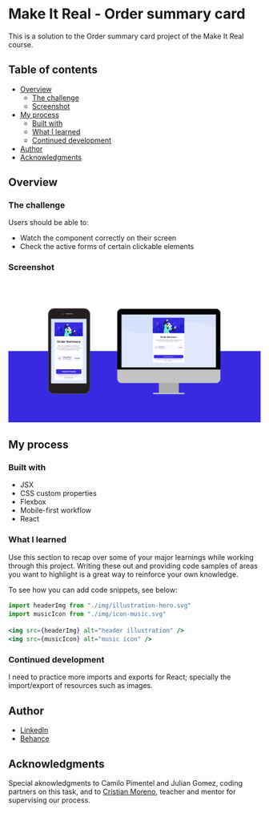 # Make It Real - Order summary card

This is a solution to the Order summary card project of the Make It Real course.

## Table of contents

- [Overview](#overview)
  - [The challenge](#the-challenge)
  - [Screenshot](#screenshot)
- [My process](#my-process)
  - [Built with](#built-with)
  - [What I learned](#what-i-learned)
  - [Continued development](#continued-development)
- [Author](#author)
- [Acknowledgments](#acknowledgments)


## Overview

### The challenge

Users should be able to:

- Watch the component correctly on their screen
- Check the active forms of certain clickable elements

### Screenshot

![Project screenshot](./src/screenshot.png)
## My process

### Built with

- JSX
- CSS custom properties
- Flexbox
- Mobile-first workflow
- React

### What I learned

Use this section to recap over some of your major learnings while working through this project. Writing these out and providing code samples of areas you want to highlight is a great way to reinforce your own knowledge.

To see how you can add code snippets, see below:


```jsx
import headerImg from "./img/illustration-hero.svg"
import musicIcon from "./img/icon-music.svg"

<img src={headerImg} alt="header illustration" />
<img src={musicIcon} alt="music icon" />
```


### Continued development

I need to practice more imports and exports for React; specially the import/export of resources such as images.

## Author

- [LinkedIn](https://www.linkedin.com/in/juan-orjuela/)
- [Behance](https://www.behance.net/juan_o)


## Acknowledgments

Special aknowledgments to Camilo Pimentel and Julian Gomez, coding partners on this task, and to [Cristian Moreno](https://github.com/khriztianmoreno), teacher and mentor for supervising our process.